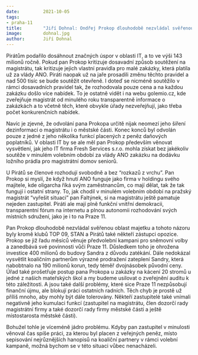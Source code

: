 ```yaml
---
date:         2021-10-05
tags:         
- praha-11
title:        "Jiří Dohnal: Ondřej Prokop dlouhodobě nezvládal svěřenou oblast majetku a místo práce se věnoval volební kampani"
image: 	      dohnal.jpg
author:       Jiří Dohnal
---
```

 
Pirátům podařilo dosáhnout značných úspor v oblasti IT, a to ve výši 143 milionů ročně. Pokud pan Prokop kritizuje dosavadní způsob soutěžení na magistrátu, tak kritizuje jejich vlastní pravidla pro malé zakázky, která platila už za vlády ANO. Piráti naopak už na jaře prosadili změnu těchto pravidel a nad 500 tisíc se bude soutěžit otevřeně. I doteď se nicméně soutěžilo v rámci dosavadních pravidel tak, že rozhodovala pouze cena a na každou zakázku došlo více nabídek. To je ostatně vidět i na webu golemio.cz, kde zveřejňuje magistrát od minulého roku transparentně informace o zakázkách a to včetně těch, které obvykle úřady nezveřejňují, jako třeba počet konkurenčních nabídek.
 
Navíc je zjevné, že odvolání pana Prokopa určitě nijak neomezí jeho šíření dezinformací o magistrátu i o městské části. Konec konců byl odvolán pouze z jedné z jeho několika funkcí placených z peněz daňových poplatníků. V oblasti IT by se ale měl pan Prokop především věnovat vysvětlení, jak jeho IT firma Fresh Services s.r.o. mohla získat bez jakékoliv soutěže v minulém volebním období za vlády ANO zakázku na dodávku ložního prádla pro magistrátní domov seniorů.
 
U Pirátů se členové rozhodují svobodně a bez “rozkazů z vrchu”. Pan Prokop si myslí, že když hnutí ANO funguje jako firma v holdingu svého majitele, kde oligarcha říká svým zaměstnancům, co mají dělat, tak že tak fungují i ostatní strany. To, jak chodil v minulém volebním období na pražský magistrát “vyřešit situaci” pan Faltýnek, si na magistrátu ještě pamatuje nejeden zastupitel.
Piráti ale mají plně funkční vnitřní demokracii, transparentní fórum na internetu a plnou autonomii rozhodování svých místních sdružení, jako je i to na Praze 11. 
 
Pan Prokop dlouhodobě nezvládal svěřenou oblast majetku a tohoto názoru byly kromě klubů TOP 09, STAN a Pirátů také někteří zástupci opozice. Prokop se již řadu měsíců věnuje předvolební kampani pro sněmovní volby a zanedbává své povinnosti vůči Praze 11.  Důsledkem toho je ohrožena investice 400 milionů do budovy Sandra z důvodu zatékání. Dále nedokázal vysvětlit koaličním partnerům výrazné prodražení zateplení Sandry, která nabobtnalo na 190 milionů korun, tedy téměř dvojnásobek původní ceny. Úřad také prošetřuje postup pana Prokopa u zakázky na kácení 20 stromů u jedné z našich mateřských škol a my budeme usilovat o zveřejnění auditu k této záležitosti. A jsou také další problémy, které sice Praze 11 nezpůsobují finanční újmu, ale blokují práci ostatních radních. Těch chyb je prostě už příliš mnoho, aby mohly být dále tolerovány. 
Někteří zastupitelé také vnímali negativně jeho kumulaci funkcí (zastupitel na magistrátu, člen dozorčí rady magistrátní firmy a také dozorčí rady firmy městské části a ještě místostarosta městské části).
 
Bohužel tohle je víceméně jádro problému. Kdyby pan zastupitel v minulosti věnoval čas spíše práci, za kterou byl placen z veřejných peněz, místo sepisování nejrůznějších hanopisů na koaliční partnery v rámci volební kampaně, možná bychom se v této situaci vůbec nenacházeli.


